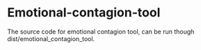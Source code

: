 # Emotional-contagion-tool
The source code for emotional contagion tool, can be run though dist/emotional_contagion_tool.
